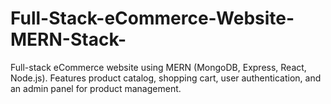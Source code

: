 # Full-Stack-eCommerce-Website-MERN-Stack-
Full-stack eCommerce website using MERN (MongoDB, Express, React, Node.js). Features product catalog, shopping cart, user authentication, and an admin panel for product management.
